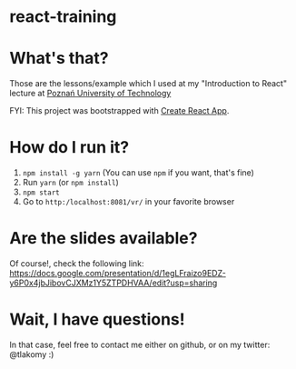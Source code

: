 # react-training

# What's that?
Those are the lessons/example which I used at my "Introduction to React" lecture at [Poznań University of Technology](https://www.facebook.com/pg/put.net/photos/?tab=album&album_id=1536854639682559)

FYI: This project was bootstrapped with [Create React App](https://github.com/facebookincubator/create-react-app).

# How do I run it?
1. `npm install -g yarn` (You can use `npm` if you want, that's fine)
2. Run `yarn` (or `npm install`)
3. `npm start`
4. Go to `http:/localhost:8081/vr/` in your favorite browser

# Are the slides available?
Of course!, check the following link: https://docs.google.com/presentation/d/1egLFraizo9EDZ-y6P0x4jbJibovCJXMz1Y5ZTPDHVAA/edit?usp=sharing

# Wait, I have questions!
In that case, feel free to contact me either on github, or on my twitter: @tlakomy :)
